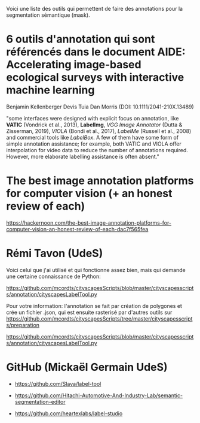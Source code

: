 Voici une liste des outils qui permettent de faire des annotations pour la segmentation sémantique (mask).  

# 6 outils d'annotation qui sont référencés dans le document AIDE: Accelerating image‐based ecological surveys with interactive machine learning

Benjamin Kellenberger
Devis Tuia
Dan Morris 
(DOI: 10.1111/2041-210X.13489)
 
"some interfaces were designed with explicit focus on annotation, like __VATIC__ (Vondrick et al., 2013), __LabelImg__, _VGG Image Annotator_ (Dutta & Zisserman, 2019), _VIOLA_ (Bondi et al., 2017), _LabelMe_ (Russell et al., 2008) and commercial tools like _LabelBox_. A few of them have some form of simple annotation assistance; for example, both VATIC and VIOLA offer interpolation for video data to reduce the number of annotations required. However, more elaborate labelling assistance is often absent."

# The best image annotation platforms for computer vision (+ an honest review of each)
<https://hackernoon.com/the-best-image-annotation-platforms-for-computer-vision-an-honest-review-of-each-dac7f565fea>

# Rémi Tavon (UdeS)

Voici celui que j'ai utilisé et qui fonctionne assez bien, mais qui demande une certaine connaissance de Python:

<https://github.com/mcordts/cityscapesScripts/blob/master/cityscapesscripts/annotation/cityscapesLabelTool.py>

Pour votre information: l'annotation se fait par création de polygones et crée un fichier .json, qui est ensuite rasterisé par d'autres outils sur <https://github.com/mcordts/cityscapesScripts/tree/master/cityscapesscripts/preparation>

<https://github.com/mcordts/cityscapesScripts/blob/master/cityscapesscripts/annotation/cityscapesLabelTool.py>

# GitHub (Mickaël Germain  UdeS)

* <https://github.com/Slava/label-tool>

* <https://github.com/Hitachi-Automotive-And-Industry-Lab/semantic-segmentation-editor>

* <https://github.com/heartexlabs/label-studio>

 
